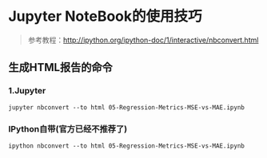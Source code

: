 # Jupyter NoteBook的使用技巧

> 参考教程：http://ipython.org/ipython-doc/1/interactive/nbconvert.html

## 生成HTML报告的命令

### 1.Jupyter

```
jupyter nbconvert --to html 05-Regression-Metrics-MSE-vs-MAE.ipynb
```

### IPython自带(官方已经不推荐了)
```
ipython nbconvert --to html 05-Regression-Metrics-MSE-vs-MAE.ipynb
```
